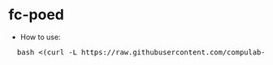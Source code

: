 # fc-poed
* How to use:
<pre>
  bash <(curl -L https://raw.githubusercontent.com/compulab-yokneam/fc-poed/refs/heads/master/src/run.me)
</pre>

